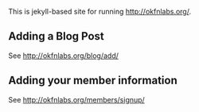 This is jekyll-based site for running <http://okfnlabs.org/>.

## Adding a Blog Post

See <http://okfnlabs.org/blog/add/>

## Adding your member information

See <http://okfnlabs.org/members/signup/>

